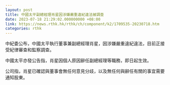 ```yaml
---
layout: post
title: 中國太平副總經理肖星因涉嫌嚴重違紀違法被調查
date: 2023-07-18 21:29:02.000000000 +08:00
link: https://news.rthk.hk/rthk/ch/component/k2/1709535-20230718.htm
categories: rthk
---
```


中紀委公布，中國太平執行董事兼副總經理肖星，因涉嫌嚴重違紀違法，目前正接受紀律審查和監察調查。

中國太平亦發公告指，肖星因個人原因辭任副總經理等職務，即日起生效。

公司指，肖星已確認與董事會無任何意見分歧，以及無任何與辭任有關的事宜需要通知股東。

